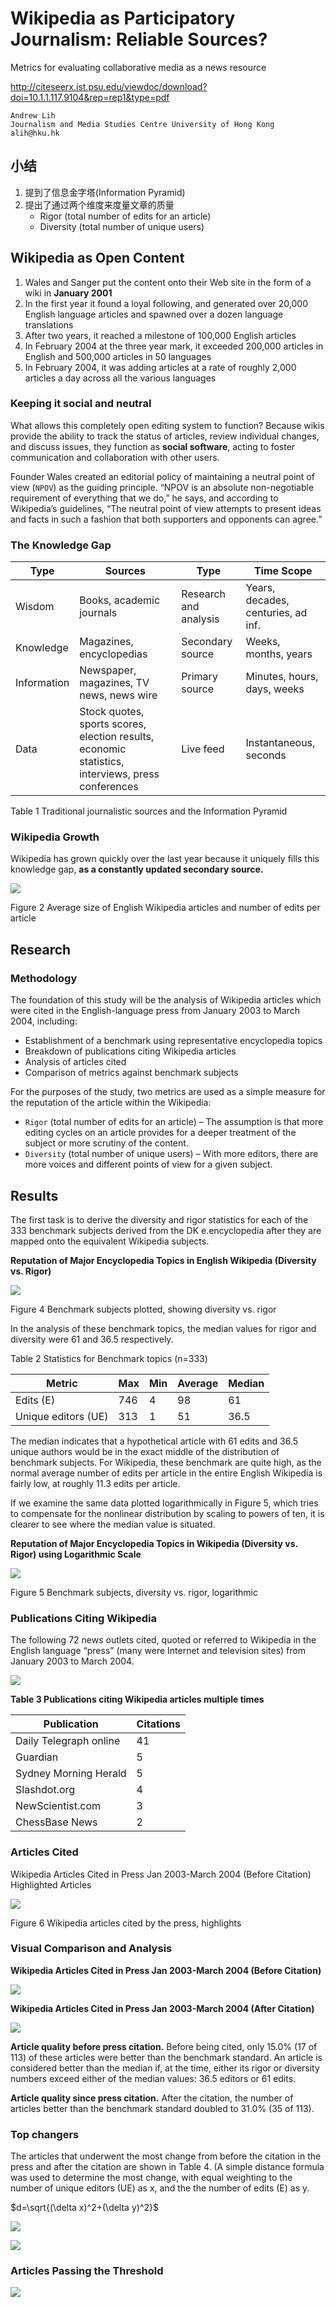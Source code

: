 # Wikipedia as Participatory Journalism: Reliable Sources? 

Metrics for evaluating collaborative media as a news resource

http://citeseerx.ist.psu.edu/viewdoc/download?doi=10.1.1.117.9104&rep=rep1&type=pdf

    Andrew Lih
    Journalism and Media Studies Centre University of Hong Kong alih@hku.hk

## 小结
1. 提到了信息金字塔(Information Pyramid)
1. 提出了通过两个维度来度量文章的质量
    - Rigor (total number of edits for an article) 
    - Diversity (total number of unique users)

## Wikipedia as Open Content
1. Wales and Sanger put the content onto their Web site in the form of a wiki in **January 2001**
1. In the first year it found a loyal following, and generated over 20,000 English language articles and spawned over a dozen language translations
1. After two years, it reached a milestone of 100,000 English articles
1. In February 2004 at the three year mark, it exceeded 200,000 articles in English and 500,000 articles in 50 languages
1. In February 2004, it was adding articles at a rate of roughly 2,000 articles a day across all the various languages

### Keeping it social and neutral
What allows this completely open editing system to function? Because wikis provide the ability to track the status of articles, review individual changes, and discuss issues, they function as **social software**, acting to foster communication and collaboration with other users.

Founder Wales created an editorial policy of maintaining a neutral point of view (`NPOV`) as the guiding principle. “NPOV is an absolute non-negotiable requirement of everything that we do,” he says, and according to Wikipedia’s guidelines, “The neutral point of view attempts to present ideas and facts in such a fashion that both supporters and opponents can agree.” 

### The Knowledge Gap
| Type | Sources | Type | Time Scope
| -- | -- | -- | -- 
| Wisdom | Books, academic journals | Research and analysis | Years, decades, centuries, ad inf.
| Knowledge | Magazines, encyclopedias  | Secondary source | Weeks, months, years
| Information | Newspaper, magazines, TV news, news wire | Primary source | Minutes, hours, days, weeks
| Data | Stock quotes, sports scores, election results, economic statistics, interviews, press conferences | Live feed | Instantaneous, seconds

Table 1 Traditional journalistic sources and the Information Pyramid

### Wikipedia Growth
Wikipedia has grown quickly over the last year because it uniquely fills this knowledge gap, **as a constantly updated secondary source.**

![](http://ou8qjsj0m.bkt.clouddn.com//17-12-5/23114130.jpg)

Figure 2 Average size of English Wikipedia articles and number of edits per article

## Research
### Methodology
The foundation of this study will be the analysis of Wikipedia articles which were cited in the English-language press from January 2003 to March 2004, including:

- Establishment of a benchmark using representative encyclopedia topics
- Breakdown of publications citing Wikipedia articles
- Analysis of articles cited
- Comparison of metrics against benchmark subjects

For the purposes of the study, two metrics are used as a simple measure for the reputation of the article within the Wikipedia:

- `Rigor` (total number of edits for an article) – The assumption is that more editing cycles on an article provides for a deeper treatment of the subject or more scrutiny of the content.
- `Diversity` (total number of unique users) – With more editors, there are more voices and different points of view for a given subject.

## Results
The first task is to derive the diversity and rigor statistics for each of the 333 benchmark subjects derived from the DK e.encyclopedia after they are mapped onto the equivalent Wikipedia subjects.

**Reputation of Major Encyclopedia Topics in English Wikipedia (Diversity vs. Rigor)**

![](http://ou8qjsj0m.bkt.clouddn.com//17-12-5/78919013.jpg)

Figure 4 Benchmark subjects plotted, showing diversity vs. rigor

In the analysis of these benchmark topics, the median values for rigor and diversity were 61 and 36.5 respectively.

Table 2 Statistics for Benchmark topics (n=333)

| Metric | Max | Min | Average | Median
| -- | -- | -- | -- | -- 
| Edits (E) | 746 | 4 | 98 | 61
| Unique editors (UE) | 313 | 1 | 51 | 36.5

The median indicates that a hypothetical article with 61 edits and 36.5 unique authors would be in the exact middle of the distribution of benchmark subjects. For Wikipedia, these benchmark are quite high, as the normal average number of edits per article in the entire English Wikipedia is fairly low, at roughly 11.3 edits per article.

If we examine the same data plotted logarithmically in Figure 5, which tries to compensate for the nonlinear distribution by scaling to powers of ten, it is clearer to see where the median value is situated.

**Reputation of Major Encyclopedia Topics in Wikipedia (Diversity vs. Rigor) using Logarithmic Scale**

![](http://ou8qjsj0m.bkt.clouddn.com//17-12-5/19809648.jpg)

Figure 5 Benchmark subjects, diversity vs. rigor, logarithmic

### Publications Citing Wikipedia
The following 72 news outlets cited, quoted or referred to Wikipedia in the English language “press” (many were Internet and television sites) from January 2003 to March 2004.

![](http://ou8qjsj0m.bkt.clouddn.com//17-12-5/94768626.jpg)

**Table 3 Publications citing Wikipedia articles multiple times**

| Publication | Citations
| -- | --
| Daily Telegraph online | 41
| Guardian | 5
| Sydney Morning Herald | 5
| Slashdot.org | 4
| NewScientist.com | 3
| ChessBase News | 2

### Articles Cited
Wikipedia Articles Cited in Press Jan 2003-March 2004 (Before Citation) Highlighted Articles

![](http://ou8qjsj0m.bkt.clouddn.com//17-12-5/48940614.jpg)

Figure 6 Wikipedia articles cited by the press, highlights

### Visual Comparison and Analysis
**Wikipedia Articles Cited in Press Jan 2003-March 2004 (Before Citation)**

![](http://ou8qjsj0m.bkt.clouddn.com//17-12-5/22890413.jpg)

**Wikipedia Articles Cited in Press Jan 2003-March 2004 (After Citation)**

![](http://ou8qjsj0m.bkt.clouddn.com//17-12-5/48165165.jpg)

**Article quality before press citation.** Before being cited, only 15.0% (17 of 113) of these articles were better than the benchmark standard. An article is considered better than the median if, at the time, either its rigor or diversity numbers exceed either of the median values: 36.5 editors or 61 edits.

**Article quality since press citation.** After the citation, the number of articles better than the benchmark standard doubled to 31.0% (35 of 113).

### Top changers
The articles that underwent the most change from before the citation in the press and after the citation are shown in Table 4. (A simple distance formula was used to determine the most change, with equal weighting to the number of unique editors (UE) as x, and the the number of edits (E) as y.

$d=\sqrt{(\delta x)^2+(\delta y)^2}$

![](http://ou8qjsj0m.bkt.clouddn.com//17-12-5/77115713.jpg)

![](http://ou8qjsj0m.bkt.clouddn.com//17-12-5/49806505.jpg)

### Articles Passing the Threshold
![](http://ou8qjsj0m.bkt.clouddn.com//17-12-5/86536537.jpg)
